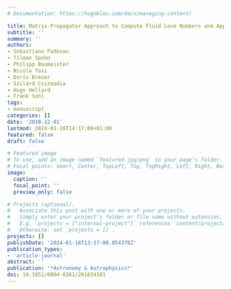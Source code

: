 ```yaml
---
# Documentation: https://hugoblox.com/docs/managing-content/

title: Matrix-Propagator Approach to Compute Fluid Love Numbers and Applicability to Extrasolar Planets
subtitle: ''
summary: ''
authors:
- Sebastiano Padovan
- Tilman Spohn
- Philipp Baumeister
- Nicola Tosi
- Doris Breuer
- Szilárd Csizmadia
- Hugo Hellard
- Frank Sohl
tags:
- manuscript
categories: []
date: '2018-12-01'
lastmod: 2024-01-16T14:17:08+01:00
featured: false
draft: false

# Featured image
# To use, add an image named `featured.jpg/png` to your page's folder.
# Focal points: Smart, Center, TopLeft, Top, TopRight, Left, Right, BottomLeft, Bottom, BottomRight.
image:
  caption: ''
  focal_point: ''
  preview_only: false

# Projects (optional).
#   Associate this post with one or more of your projects.
#   Simply enter your project's folder or file name without extension.
#   E.g. `projects = ["internal-project"]` references `content/project/deep-learning/index.md`.
#   Otherwise, set `projects = []`.
projects: []
publishDate: '2024-01-16T13:17:08.054378Z'
publication_types:
- 'article-journal'
abstract: ''
publication: '*Astronomy & Astrophysics*'
doi: 10.1051/0004-6361/201834181
---
```

